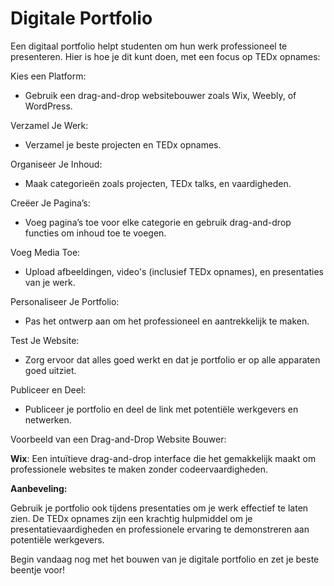 # Digitale Portfolio

Een digitaal portfolio helpt studenten om hun werk professioneel te presenteren. Hier is hoe je dit kunt doen, met een focus op TEDx opnames:

Kies een Platform:

* Gebruik een drag-and-drop websitebouwer zoals Wix, Weebly, of WordPress.

Verzamel Je Werk:

* Verzamel je beste projecten en TEDx opnames.

Organiseer Je Inhoud:

* Maak categorieën zoals projecten, TEDx talks, en vaardigheden.

Creëer Je Pagina’s:

* Voeg pagina’s toe voor elke categorie en gebruik drag-and-drop functies om inhoud toe te voegen.

Voeg Media Toe:

* Upload afbeeldingen, video's (inclusief TEDx opnames), en presentaties van je werk.

Personaliseer Je Portfolio:

* Pas het ontwerp aan om het professioneel en aantrekkelijk te maken.

Test Je Website:

* Zorg ervoor dat alles goed werkt en dat je portfolio er op alle apparaten goed uitziet.

Publiceer en Deel:

* Publiceer je portfolio en deel de link met potentiële werkgevers en netwerken.

Voorbeeld van een Drag-and-Drop Website Bouwer:

**Wix**: Een intuïtieve drag-and-drop interface die het gemakkelijk maakt om professionele websites te maken zonder codeervaardigheden.

**Aanbeveling:**

Gebruik je portfolio ook tijdens presentaties om je werk effectief te laten zien. De TEDx opnames zijn een krachtig hulpmiddel om je presentatievaardigheden en professionele ervaring te demonstreren aan potentiële werkgevers.

Begin vandaag nog met het bouwen van je digitale portfolio en zet je beste beentje voor!
